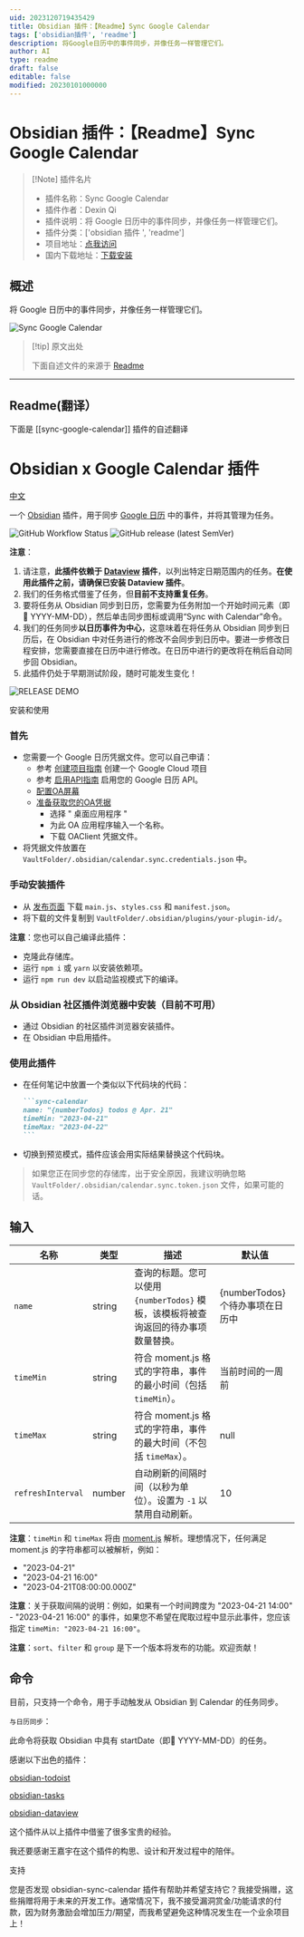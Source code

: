 ```yaml
---
uid: 2023120719435429
title: Obsidian 插件：【Readme】Sync Google Calendar
tags: ['obsidian插件', 'readme']
description: 将Google日历中的事件同步，并像任务一样管理它们。
author: AI
type: readme
draft: false
editable: false
modified: 20230101000000
---
```


# Obsidian 插件：【Readme】Sync Google Calendar

> [!Note] 插件名片
> - 插件名称：Sync Google Calendar
> - 插件作者：Dexin Qi
> - 插件说明：将 Google 日历中的事件同步，并像任务一样管理它们。
> - 插件分类：['obsidian 插件 ', 'readme']
> - 项目地址：[点我访问](https://github.com/dexin-qi/obsidian-sync-calendar)
> - 国内下载地址：[下载安装](https://pkmer.cn/products/plugin/pluginMarket/?sync-google-calendar)

## 概述

将 Google 日历中的事件同步，并像任务一样管理它们。

![Sync Google Calendar](https://cdn.pkmer.cn/covers/sync-google-calendar_new.gif!pkmer)

> [!tip] 原文出处
>
>下面自述文件的来源于 [Readme](https://ghproxy.net/https://raw.githubusercontent.com/dexin-qi/obsidian-sync-calendar/main/README.md)
>

---

## Readme(翻译）

下面是 [[sync-google-calendar]] 插件的自述翻译

# Obsidian x Google Calendar 插件

[中文](./docs/README.zh-Ch.md)

一个 [Obsidian](https://obsidian.md/) 插件，用于同步 [Google 日历](https://calendar.google.com/) 中的事件，并将其管理为任务。

![GitHub Workflow Status](https://img.shields.io/github/actions/workflow/status/dustinksi/obsidian-sync-calendar/release.yml?style=shield) ![GitHub release (latest SemVer)](https://img.shields.io/github/v/release/dustinksi/obsidian-sync-calendar?display_name=tag)

**注意**：

1. 请注意，**此插件依赖于 [Dataview](https://github.com/blacksmithgu/obsidian-dataview) 插件**，以列出特定日期范围内的任务。**在使用此插件之前，请确保已安装 Dataview 插件**。
2. 我们的任务格式借鉴了任务，但**目前不支持重复任务**。
3. 要将任务从 Obsidian 同步到日历，您需要为任务附加一个开始时间元素（即 🛫 YYYY-MM-DD），然后单击同步图标或调用“Sync with Calendar”命令。
4. 我们的任务同步**以日历事件为中心**，这意味着在将任务从 Obsidian 同步到日历后，在 Obsidian 中对任务进行的修改不会同步到日历中。要进一步修改日程安排，您需要直接在日历中进行修改。在日历中进行的更改将在稍后自动同步回 Obsidian。
5. 此插件仍处于早期测试阶段，随时可能发生变化！

![RELEASE DEMO](https://cdn.pkmer.cn/covers/sync-google-calendar_2_0.gif!pkmer)

安装和使用

### 首先

- 您需要一个 Google 日历凭据文件。您可以自己申请：
    - 参考 [创建项目指南](https://developers.google.com/workspace/guides/create-project) 创建一个 Google Cloud 项目
    - 参考 [启用API指南](https://developers.google.com/workspace/guides/enable-apis) 启用您的 Google 日历 API。
    - [配置OA屏幕](https://console.cloud.google.com/apis/credentials/consent?)
    - [准备获取您的OA凭据](https://console.cloud.google.com/apis/credentials/oauthclient)
      - 选择 " 桌面应用程序 "
      - 为此 OA 应用程序输入一个名称。
      - 下载 OAClient 凭据文件。
- 将凭据文件放置在 `VaultFolder/.obsidian/calendar.sync.credentials.json` 中。

### 手动安装插件

- 从 [发布页面](https://github.com/dustinksi/obsidian-sync-calendar/releases) 下载 `main.js`、`styles.css` 和 `manifest.json`。
- 将下载的文件复制到 `VaultFolder/.obsidian/plugins/your-plugin-id/`。

**注意**：您也可以自己编译此插件：

- 克隆此存储库。
- 运行 `npm i` 或 `yarn` 以安装依赖项。
- 运行 `npm run dev` 以启动监视模式下的编译。

### 从 Obsidian 社区插件浏览器中安装（目前不可用）

- 通过 Obsidian 的社区插件浏览器安装插件。
- 在 Obsidian 中启用插件。

### 使用此插件

- 在任何笔记中放置一个类似以下代码块的代码：

   ````markdown
   ```sync-calendar
   name: "{numberTodos} todos @ Apr. 21"
   timeMin: "2023-04-21"
   timeMax: "2023-04-22"
   ```
   ````

- 切换到预览模式，插件应该会用实际结果替换这个代码块。

> 如果您正在同步您的存储库，出于安全原因，我建议明确忽略 `VaultFolder/.obsidian/calendar.sync.token.json` 文件，如果可能的话。

## 输入

| 名称 | 类型 | 描述 | 默认值 |
| ------------- | ---- | -------- | ------- |
| `name`        | string        | 查询的标题。您可以使用 `{numberTodos}` 模板，该模板将被查询返回的待办事项数量替换。        | {numberTodos}个待办事项在日历中         |
| `timeMin`      |      string   | 符合 moment.js 格式的字符串，事件的最小时间（包括 `timeMin`）。     |      当前时间的一周前   |
| `timeMax` |      string    |  符合 moment.js 格式的字符串，事件的最大时间（不包括 `timeMax`）。   | null    |
| `refreshInterval` | number | 自动刷新的间隔时间（以秒为单位）。设置为 `-1` 以禁用自动刷新。  | 10 |

**注意**：`timeMin` 和 `timeMax` 将由 [moment.js](https://momentjs.com/docs/#/parsing/) 解析。理想情况下，任何满足 moment.js 的字符串都可以被解析，例如：

- "2023-04-21"
- "2023-04-21 16:00"
- "2023-04-21T08:00:00.000Z"

**注意**：关于获取间隔的说明：例如，如果有一个时间跨度为 "2023-04-21 14:00" - "2023-04-21 16:00" 的事件，如果您不希望在爬取过程中显示此事件，您应该指定 `timeMin: "2023-04-21 16:00"`。

**注意**：`sort`、`filter` 和 `group` 是下一个版本将发布的功能。欢迎贡献！

## 命令

目前，只支持一个命令，用于手动触发从 Obsidian 到 Calendar 的任务同步。

`与日历同步`：

此命令将获取 Obsidian 中具有 startDate（即🛫 YYYY-MM-DD）的任务。

感谢以下出色的插件：

[obsidian-todoist](https://github.com/jamiebrynes7/obsidian-todoist-plugin)

[obsidian-tasks](https://github.com/obsidian-tasks-group/obsidian-tasks)

[obsidian-dataview](https://github.com/blacksmithgu/obsidian-dataview)

这个插件从以上插件中借鉴了很多宝贵的经验。

我还要感谢王嘉宇在这个插件的构思、设计和开发过程中的陪伴。

支持

您是否发现 obsidian-sync-calendar 插件有帮助并希望支持它？我接受捐赠，这些捐赠将用于未来的开发工作。通常情况下，我不接受漏洞赏金/功能请求的付款，因为财务激励会增加压力/期望，而我希望避免这种情况发生在一个业余项目上！
